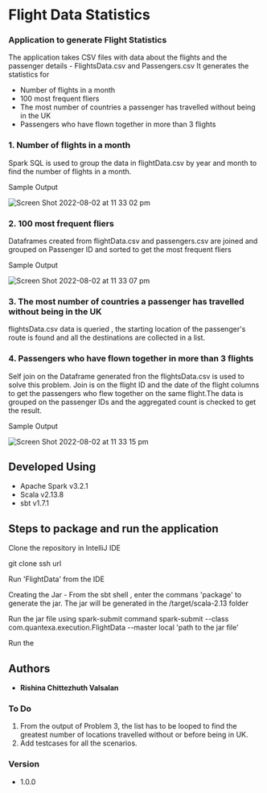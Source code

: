 # Flight Data Statistics

### Application to generate Flight Statistics
The application takes CSV files with data about the flights and the passenger details - FlightsData.csv and Passengers.csv
It generates the statistics for
* Number of flights in a month
* 100 most frequent fliers
* The most number of countries a passenger has travelled without being in the UK
* Passengers who have flown together in more than 3 flights

### 1. Number of flights in a month
Spark SQL is used to group the data in flightData.csv by year and month to find the number of flights in a month.

Sample Output

![Screen Shot 2022-08-02 at 11 33 02 pm](https://user-images.githubusercontent.com/26584709/182387785-c6c5f8e4-000b-42d4-abd7-6e2492de1027.png)







### 2. 100 most frequent fliers
Dataframes created from flightData.csv and passengers.csv are joined and grouped on Passenger ID and sorted to get the most frequent fliers

Sample Output

![Screen Shot 2022-08-02 at 11 33 07 pm](https://user-images.githubusercontent.com/26584709/182387748-9fa846eb-1bfd-4a74-827f-a6f73b0b469d.png)



### 3. The most number of countries a passenger has travelled without being in the UK
flightsData.csv data is queried , the starting location of the passenger's route is found and all the destinations are collected in a list.


### 4. Passengers who have flown together in more than 3 flights
Self join on the Dataframe generated fron the flightsData.csv is used to solve this problem. Join is on the flight ID and the date of the flight columns to get the passengers who flew together on the same flight.The data is grouped on the passenger IDs and the aggregated count is checked to get the result.

Sample Output

![Screen Shot 2022-08-02 at 11 33 15 pm](https://user-images.githubusercontent.com/26584709/182387594-b392de5c-d789-4203-a4a3-46de7c4ce6ba.png)

## Developed Using
* Apache Spark v3.2.1
* Scala v2.13.8
* sbt v1.7.1

## Steps to package and run the application
Clone the repository in IntelliJ IDE

git clone ssh url

Run 'FlightData' from the IDE

Creating the Jar -
From the sbt shell , enter the commans 'package' to generate the jar.
The jar will be generated in the /target/scala-2.13 folder

Run the jar file using spark-submit command
spark-submit --class com.quantexa.execution.FlightData --master local 'path to the jar file'

Run the

## Authors
* **Rishina Chittezhuth Valsalan**


### To Do
1. From the output of Problem 3,  the list has to be looped to find the greatest number of locations travelled without or before being in UK.
2. Add testcases for all the scenarios.

### Version
* 1.0.0




